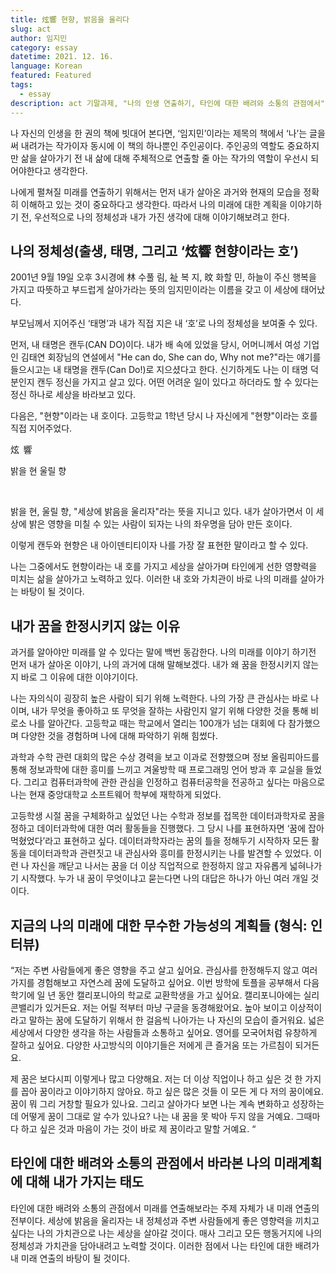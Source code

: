 ```yaml
---
title: 炫響 현향, 밝음을 울리다
slug: act
author: 임지민
category: essay
datetime: 2021. 12. 16. 
language: Korean
featured: Featured
tags:
  - essay
description: act 기말과제, "나의 인생 연출하기, 타인에 대한 배려와 소통의 관점에서"
---
```


나 자신의 인생을 한 권의 책에 빗대어 본다면, ‘임지민’이라는 제목의 책에서 ‘나’는 글을 써 내려가는 작가이자 동시에 이 책의 하나뿐인 주인공이다. 주인공의 역할도 중요하지만 삶을 살아가기 전 내 삶에 대해 주체적으로 연출할 줄 아는 작가의 역할이 우선시 되어야한다고 생각한다.  

 

나에게 펼쳐질 미래를 연출하기 위해서는 먼저 내가 살아온 과거와 현재의 모습을 정확히 이해하고 있는 것이 중요하다고 생각한다. 따라서 나의 미래에 대한 계획을 이야기하기 전, 우선적으로 나의 정체성과 내가 가진 생각에 대해 이야기해보려고 한다. 

 

## 나의 정체성(출생, 태명, 그리고 ‘炫響 현향이라는 호’) 

2001년 9월 19일 오후 3시경에 林 수풀 림, 祉 복 지, 旼 화할 민, 하늘이 주신 행복을 가지고 따뜻하고 부드럽게 살아가라는 뜻의 임지민이라는 이름을 갖고 이 세상에 태어났다. 

 

부모님께서 지어주신 ‘태명’과 내가 직접 지은 내 ‘호’로 나의 정체성을 보여줄 수 있다. 

먼저, 내 태명은 캔두(CAN DO)이다. 내가 배 속에 있었을 당시, 어머니께서 여성 기업인 김태연 회장님의 연설에서 "He can do, She can do, Why not me?"라는 얘기를 들으시고는 내 태명을 캔두(Can Do!)로 지으셨다고 한다. 신기하게도 나는 이 태명 덕분인지 캔두 정신을 가지고 살고 있다. 어떤 어려운 일이 있다고 하더라도 할 수 있다는 정신 하나로 세상을 바라보고 있다. 

 

다음은, "현향"이라는 내 호이다. 고등학교 1학년 당시 나 자신에게 "현향"이라는 호를 직접 지어주었다.  

炫  響 

밝을 현 울릴 향 

  

밝을 현, 울릴 향, "세상에 밝음을 울리자"라는 뜻을 지니고 있다. 내가 살아가면서 이 세상에 밝은 영향을 미칠 수 있는 사람이 되자는 나의 좌우명을 담아 만든 호이다. 

이렇게 캔두와 현향은 내 아이덴티티이자 나를 가장 잘 표현한 말이라고 할 수 있다. 

나는 그중에서도 현향이라는 내 호를 가지고 세상을 살아가며 타인에게 선한 영향력을 미치는 삶을 살아가고 노력하고 있다. 이러한 내 호와 가치관이 바로 나의 미래를 살아가는 바탕이 될 것이다. 

 

## 내가 꿈을 한정시키지 않는 이유 

 과거를 알아야만 미래를 알 수 있다는 말에 백번 동감한다. 나의 미래를 이야기 하기전 먼저 내가 살아온 이야기, 나의 과거에 대해 말해보겠다. 내가 왜 꿈을 한정시키지 않는 지 바로 그 이유에 대한 이야기이다. 

 

나는 자의식이 굉장히 높은 사람이 되기 위해 노력한다. 나의 가장 큰 관심사는 바로 나이며, 내가 무엇을 좋아하고 또 무엇을 잘하는 사람인지 알기 위해 다양한 것을 통해 비로소 나를 알아간다. 고등학교 때는 학교에서 열리는 100개가 넘는 대회에 다 참가했으며 다양한 것을 경험하며 나에 대해 파악하기 위해 힘썼다. 

과학과 수학 관련 대회의 많은 수상 경력을 보고 이과로 전향했으며 정보 올림피아드를 통해 정보과학에 대한 흥미를 느끼고 겨울방학 때 프로그래밍 언어 방과 후 교실을 들었다. 그리고 컴퓨터과학에 관한 관심을 인정하고 컴퓨터공학을 전공하고 싶다는 마음으로 나는 현재 중앙대학교 소프트웨어 학부에 재학하게 되었다.  

 

고등학생 시절 꿈을 구체화하고 싶었던 나는 수학과 정보를 접목한 데이터과학자로 꿈을 정하고 데이터과학에 대한 여러 활동들을 진행했다. 그 당시 나를 표현하자면 ‘꿈에 잡아먹혔었다’라고 표현하고 싶다. 데이터과학자라는 꿈의 틀을 정해두기 시작하자 모든 활동을 데이터과학과 관련짓고 내 관심사와 흥미를 한정시키는 나를 발견할 수 있었다. 이런 나 자신을 깨닫고 나서는 꿈을 더 이상 직업적으로 한정하지 않고 자유롭게 넓혀나가기 시작했다. 누가 내 꿈이 무엇이냐고 묻는다면 나의 대답은 하나가 아닌 여러 개일 것이다.  

## 지금의 나의 미래에 대한 무수한 가능성의 계획들 (형식: 인터뷰) 

“저는 주변 사람들에게 좋은 영향을 주고 살고 싶어요. 관심사를 한정해두지 않고 여러 가지를 경험해보고 자연스레 꿈에 도달하고 싶어요. 이번 방학에 토플을 공부해서 다음 학기에 일 년 동안 캘리포니아의 학교로 교환학생을 가고 싶어요. 캘리포니아에는 실리콘밸리가 있거든요. 저는 어릴 적부터 마냥 구글을 동경해왔어요. 높아 보이고 이상적이라고 말하는 꿈에 도달하기 위해서 한 걸음씩 나아가는 나 자신의 모습이 즐거워요. 넓은 세상에서 다양한 생각을 하는 사람들과 소통하고 싶어요. 영어를 모국어처럼 유창하게 잘하고 싶어요. 다양한 사고방식의 이야기들은 저에게 큰 즐거움 또는 가르침이 되거든요. 

 

제 꿈은 보다시피 이렇게나 많고 다양해요. 저는 더 이상 직업이나 하고 싶은 것 한 가지를 꼽아 꿈이라고 이야기하지 않아요. 하고 싶은 많은 것들 이 모든 게 다 저의 꿈이에요. 꿈이 뭐 그리 거창할 필요가 있나요. 그리고 살아가다 보면 나는 계속 변화하고 성장하는데 어떻게 꿈이 그대로 알 수가 있나요? 나는 내 꿈을 못 박아 두지 않을 거예요. 그때마다 하고 싶은 것과 마음이 가는 것이 바로 제 꿈이라고 말할 거예요. “  

 

## 타인에 대한 배려와 소통의 관점에서 바라본 나의 미래계획에 대해 내가 가지는 태도 

타인에 대한 배려와 소통의 관점에서 미래를 연출해보라는 주제 자체가 내 미래 연출의 전부이다. 세상에 밝음을 울리자는 내 정체성과 주변 사람들에게 좋은 영향력을 끼치고 싶다는 나의 가치관으로 나는 세상을 살아갈 것이다. 매사 그리고 모든 행동거지에 나의 정체성과 가치관을 담아내려고 노력할 것이다. 이러한 점에서 나는 타인에 대한 배려가 내 미래 연출의 바탕이 될 것이다. 

